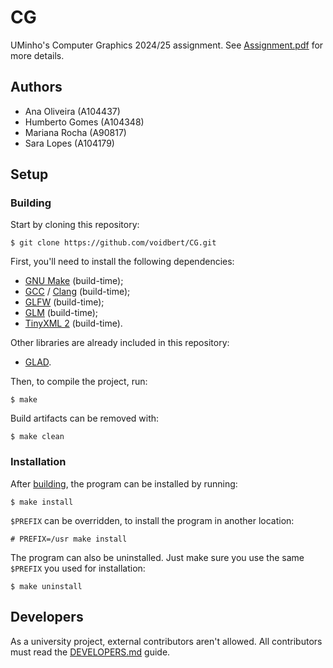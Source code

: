 # CG

UMinho's Computer Graphics 2024/25 assignment. See [Assignment.pdf](Assignment.pdf) for more
details.

## Authors

 - Ana Oliveira (A104437)
 - Humberto Gomes (A104348)
 - Mariana Rocha (A90817)
 - Sara Lopes (A104179)

## Setup

### Building

Start by cloning this repository:

```
$ git clone https://github.com/voidbert/CG.git
```

First, you'll need to install the following dependencies:

- [GNU Make](https://www.gnu.org/software/make/) (build-time);
- [GCC](https://www.gnu.org/software/gcc/) / [Clang](https://clang.llvm.org/) (build-time);
- [GLFW](https://www.glfw.org/) (build-time);
- [GLM](https://github.com/g-truc/glm) (build-time);
- [TinyXML 2](https://github.com/leethomason/tinyxml2) (build-time).

Other libraries are already included in this repository:

 - [GLAD](https://glad.dav1d.de/).

Then, to compile the project, run:

```console
$ make
```

Build artifacts can be removed with:

```console
$ make clean
```

### Installation

After [building](#building), the program can be installed by running:

```console
$ make install
```

`$PREFIX` can be overridden, to install the program in another location:

```console
# PREFIX=/usr make install
```

The program can also be uninstalled. Just make sure you use the same `$PREFIX` you used for
installation:

```console
$ make uninstall
```

## Developers

As a university project, external contributors aren't allowed.
All contributors must read the [DEVELOPERS.md](DEVELOPERS.md) guide.
